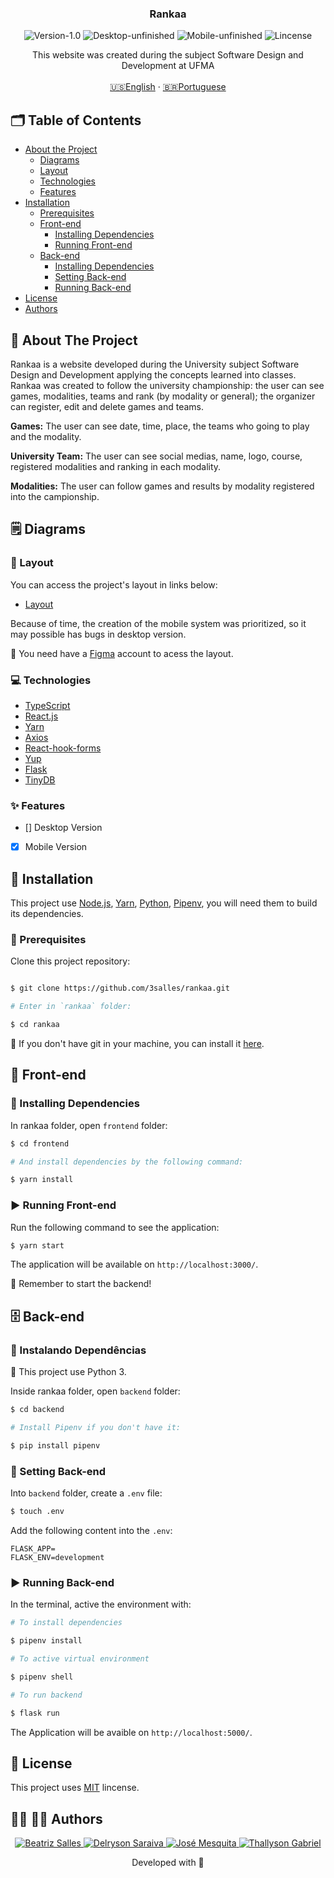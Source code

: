 <p align="center">

  <h3 align="center">Rankaa</h3>

<p align="center">
  <img src="https://img.shields.io/static/v1?label=Version&message=1.0&color=7159c1" alt="Version-1.0" />
  <img src="https://img.shields.io/static/v1?label=Desktop&message=Unfinished&color=orange" alt="Desktop-unfinished" />
  <img src="https://img.shields.io/static/v1?label=Mobile&message=Unfinished&color=FFA500" alt="Mobile-unfinished" />
  <img src="https://img.shields.io/static/v1?label=Lincense&message=MIT&color=0000ff " alt="Lincense" />
</p>

<p align="center">
    This website was created during the subject Software Design and Development at UFMA
    <br />
    <br />
    <a href="README.md">🇺🇸English</a>
    ·
    <a href="README-pt.md">🇧🇷Portuguese</a>
  </p>
</p>

<!-- TABLE OF CONTENTS -->
## 🗂 Table of Contents

* [About the Project](#book-about-the-project)
  * [Diagrams](#spiral_notepad-diagrams)
  * [Layout](#art-layout)
  * [Technologies](#computer-technologies)
  * [Features](#sparkles-features)
* [Installation](#bricks-installation)
  * [Prerequisites](#construction-prerequisites)
  * [Front-end](#lipstick-front-end)
    * [Installing Dependencies](#construction-installing-dependencies)
    * [Running Front-end](#arrow_forward-running-front-end)
  * [Back-end](#file_cabinet-back-end)
    * [Installing Dependencies](#construction-installing-dependencies)
    * [Setting Back-end](#wrench-setting-back-end)
    * [Running Back-end](#arrow_forward-running-back-end)
* [License](#page_facing_up-license)
* [Authors](#woman_technologist-man_technologist-author)

## :book: About The Project

Rankaa is a website developed during the University subject Software Design and Development applying the concepts learned into classes.
Rankaa was created to follow the university championship: the user can see games, modalities, teams and rank (by modality or general); the organizer can register, edit and delete games and teams.

**Games:** The user can see date, time, place, the teams who going to play and the modality.

**University Team:** The user can see social medias, name, logo, course, registered modalities and ranking in each modality.

**Modalities:** The user can follow games and results by modality registered into the campionship.
<!-- TODO: Add landpage print -->

## :spiral_notepad: Diagrams

### :art: Layout

You can access the project's layout in links below:

* [Layout](https://www.figma.com/file/1DAC897inORj3JpsyfI9Mi/RankAA?node-id=0%3A1)

Because of time, the creation of the mobile system was prioritized, so it may possible has bugs in desktop version.

🚨 You need have a [Figma](https://www.figma.com) account to acess the layout.

### :computer: Technologies

* [TypeScript](https://www.typescriptlang.org)
* [React.js](https://reactjs.org/docs/getting-started.html)
* [Yarn](https://yarnpkg.com)
* [Axios](https://axios-http.com/docs/intro)
* [React-hook-forms](https://react-hook-form.com)
* [Yup](https://github.com/jquense/yup)
* [Flask](https://flask.palletsprojects.com/en/2.0.x/)
* [TinyDB](https://tinydb.readthedocs.io/en/latest/)

### :sparkles: Features

  - [] Desktop Version
  - [x] Mobile Version

## :bricks: Installation

This project use [Node.js](https://nodejs.org/en/), [Yarn](https://yarnpkg.com), [Python](https://www.python.org), [Pipenv](https://pipenv.pypa.io/en/latest/), you will need them to build its dependencies.

### :construction: Prerequisites

Clone this project repository:
```bash

$ git clone https://github.com/3salles/rankaa.git

# Enter in `rankaa` folder:

$ cd rankaa
```

🚨 If you don't have git in your machine, you can install it [here](https://git-scm.com/downloads).

## :lipstick: Front-end

### :construction: Installing Dependencies

In rankaa folder, open `frontend` folder:

```bash
$ cd frontend

# And install dependencies by the following command:

$ yarn install
```

### :arrow_forward: Running Front-end

Run the following command to see the application:

```bash
$ yarn start
```

The application will be available on `http://localhost:3000/`.

🚨 Remember to start the backend!

## :file_cabinet: Back-end

### :construction: Instalando Dependências

🚨 This project use Python 3.

Inside rankaa folder, open `backend` folder:

```bash
$ cd backend

# Install Pipenv if you don't have it:

$ pip install pipenv
```

### :wrench: Setting Back-end

Into `backend` folder, create a `.env` file:

```bash
$ touch .env
```

Add the following content into the `.env`:

```
FLASK_APP=
FLASK_ENV=development
```


### :arrow_forward: Running Back-end

In the terminal, active the environment with:

```bash
# To install dependencies

$ pipenv install

# To active virtual environment

$ pipenv shell

# To run backend

$ flask run
```

The Application will be avaible on `http://localhost:5000/`.


## :page_facing_up: License

This project uses [MIT]() lincense.

## :woman_technologist: :man_technologist: Authors

<p align="center">
  <a href="https://github.com/3salles">
    <img src="hhttps://img.shields.io/badge/Beatriz%20Salles-Github-006994" alt="Beatriz Salles" />
  </a>
  <a href="https://github.com/Delryson">
    <img src="https://img.shields.io/badge/Delryson%20Saraiva-Github-indigo" alt="Delryson Saraiva" />
  </a>
  <a href="https://github.com/josenbmesquita">
    <img src="https://img.shields.io/badge/Jos%C3%A9%20Mesquita-Github-blue" alt="José Mesquita" />
  </a>
  <a href="https://github.com/Thalles2310">
    <img src="https://img.shields.io/badge/Thallyson%20Gabriel-Github-purple" alt="Thallyson Gabriel" />
  </a>
</p>

<p align="center">Developed with 💜</p>
